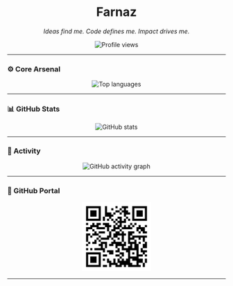 <h1 align="center">Farnaz</h1>

<p align="center"><em>Ideas find me. Code defines me. Impact drives me.</em></p>

<p align="center">
  <img src="https://komarev.com/ghpvc/?username=farnaztr&label=Profile%20views&color=0e75b6&style=flat" alt="Profile views" />
</p>

---

### ⚙️ Core Arsenal

<p align="center">
  <img src="https://github-readme-stats.vercel.app/api/top-langs/?username=farnaztr&layout=compact&langs_count=6" alt="Top languages" />
</p>

---

### 📊 GitHub Stats

<p align="center">
  <img src="https://github-readme-stats.vercel.app/api?username=farnaztr&show_icons=true&count_private=true&hide=stars&theme=radical" alt="GitHub stats" />
</p>

---

### 📅 Activity

<p align="center">
  <img src="https://github-readme-activity-graph.vercel.app/graph?username=farnaztr&theme=react-dark&area=true" alt="GitHub activity graph" />
</p>

---

### 🔗 GitHub Portal

<p align="center">
  <a href="https://github.com/farnaztr" aria-label="GitHub Profile">
    <img src="https://github.com/Farnaztr/farnaztr/blob/main/QR%20CODE.png" alt="GitHub QR" width="160" />
  </a>
</p>

---

<p align="center" style="font-style: italic; font-size: 0.9rem; max-width: 600px; margin: auto;">

</p>
